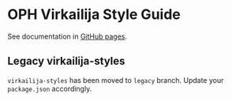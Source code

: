 # OPH Virkailija Style Guide

See documentation in 
[GitHub pages](https://opetushallitus.github.io/virkailija-styles/styleguide/).

## Legacy virkailija-styles

`virkailija-styles` has been moved to `legacy` branch. Update
your `package.json` accordingly.
